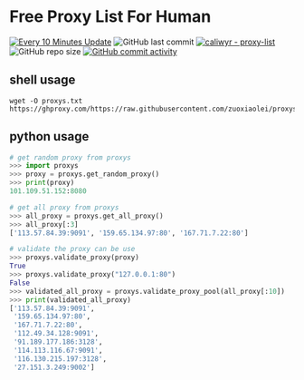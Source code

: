 # Free Proxy List For Human

[![Every 10 Minutes Update](https://github.com/zuoxiaolei/proxys/actions/workflows/cron.yml/badge.svg?branch=main)](https://github.com/zuoxiaolei/proxys/actions/workflows/cron.yml)
![GitHub last commit](https://img.shields.io/github/last-commit/zuoxiaolei/proxys)
[![caliwyr - proxy-list](https://img.shields.io/static/v1?label=zuoxiaolei&message=proxys&color=blue&logo=github)](https://github.com/zuoxiaolei/proxys "Go to GitHub repo")
![GitHub repo size](https://img.shields.io/github/repo-size/zuoxiaolei/proxys)
[![GitHub commit activity](https://img.shields.io/github/commit-activity/m/zuoxiaolei/proxys?logo=commits)](https://github.com/zuoxiaolei/proxys/commits/main)

## shell usage
```shell
wget -O proxys.txt https://ghproxy.com/https://raw.githubusercontent.com/zuoxiaolei/proxys/main/proxys/proxys.txt
```

## python usage
```python
# get random proxy from proxys
>>> import proxys
>>> proxy = proxys.get_random_proxy()
>>> print(proxy)
101.109.51.152:8080

# get all proxy from proxys
>>> all_proxy = proxys.get_all_proxy()
>>> all_proxy[:3]
['113.57.84.39:9091', '159.65.134.97:80', '167.71.7.22:80']

# validate the proxy can be use
>>> proxys.validate_proxy(proxy)
True
>>> proxys.validate_proxy("127.0.0.1:80")
False
>>> validated_all_proxy = proxys.validate_proxy_pool(all_proxy[:10])
>>> print(validated_all_proxy)
['113.57.84.39:9091',
 '159.65.134.97:80',
 '167.71.7.22:80',
 '112.49.34.128:9091',
 '91.189.177.186:3128',
 '114.113.116.67:9091',
 '116.130.215.197:3128',
 '27.151.3.249:9002']
```
